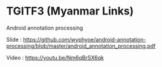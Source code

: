 # TGITF3 (Myanmar Links)

Android annotation processing

Slide : https://github.com/wyphyoe/android-annotation-processing/blob/master/android_annotation_processing.pdf

Video : https://youtu.be/Nm6qBrSX6qk
